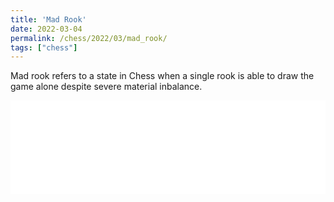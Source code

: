 ```yaml
---
title: 'Mad Rook'
date: 2022-03-04
permalink: /chess/2022/03/mad_rook/
tags: ["chess"]
---
```


<!-- Add a single line of comment to prevent the blog post post index page from including the following text. -->


Mad rook refers to a state in Chess when a single rook is able to draw the game alone despite severe material inbalance.

<iframe id="8989003" allowtransparency="true" frameborder="0" style="width:100%;border:none;" src="//www.chess.com/emboard?id=8989003"></iframe><script>window.addEventListener("message",e=>{e['data']&&"8989003"===e['data']['id']&&document.getElementById(`${e['data']['id']}`)&&(document.getElementById(`${e['data']['id']}`).style.height=`${e['data']['frameHeight']+30}px`)});</script>
